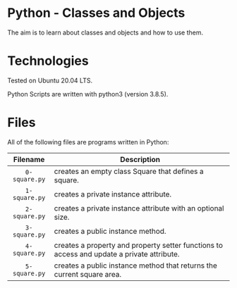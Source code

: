 # Python - Classes and Objects

The aim is to learn about classes and objects and how to use them.

# Technologies

Tested on Ubuntu 20.04 LTS.

Python Scripts are written with python3 (version 3.8.5).

# Files

All of the following files are programs written in Python:

| Filename                 | Description
|:------------------------:| -----------------------------------------------------------------------------------------
| `0-square.py`            | creates an empty class Square that defines a square.
| `1-square.py`            | creates a private instance attribute.
| `2-square.py`            | creates a private instance attribute with an optional size. 
| `3-square.py`            | creates a public instance method.
| `4-square.py`            | creates a property and property setter functions to access and update a private attribute.
| `5-square.py`            | creates a public instance method that returns the current square area.
